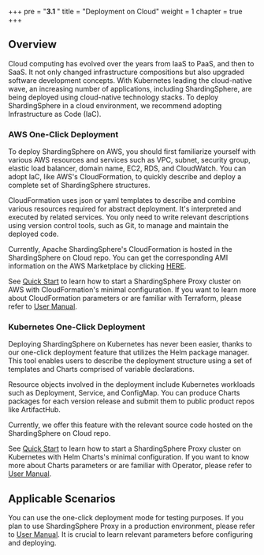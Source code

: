 +++
pre = "<b>3.1 </b>"
title = "Deployment on Cloud"
weight = 1
chapter = true
+++

## Overview

Cloud computing has evolved over the years from IaaS to PaaS, and then to SaaS. It not only changed infrastructure compositions but also upgraded software development concepts. 
With Kubernetes leading the cloud-native wave, an increasing number of applications, including ShardingSphere, are being deployed using cloud-native technology stacks. To deploy ShardingSphere in a cloud environment, we recommend adopting Infrastructure as Code (IaC).

### AWS One-Click Deployment

To deploy ShardingSphere on AWS, you should first familiarize yourself with various AWS resources and services such as VPC, subnet, security group, elastic load balancer, domain name, EC2, RDS, and CloudWatch. You can adopt IaC, like AWS's CloudFormation, to quickly describe and deploy a complete set of ShardingSphere structures. 

CloudFormation uses json or yaml templates to describe and combine various resources required for abstract deployment. It's interpreted and executed by related services. You only need to write relevant descriptions using version control tools, such as Git, to manage and maintain the deployed code. 

Currently, Apache ShardingSphere's CloudFormation is hosted in the ShardingSphere on Cloud repo. You can get the corresponding AMI information on the AWS Marketplace by clicking [HERE](https://us-east-1.console.aws.amazon.com/marketplace/home?region=ap-southeast-1#/subscriptions/ef146e06-20ca-4da4-8954-78a7c51b3c5a).

See [Quick Start](https://shardingsphere.apache.org/document/current/en/quick-start/) to learn how to start a ShardingSphere Proxy cluster on AWS with CloudFormation's minimal configuration. If you want to learn more about CloudFormation parameters or are familiar with Terraform, please refer to [User Manual](https://shardingsphere.apache.org/document/current/en/user-manual/shardingsphere-jdbc/).

### Kubernetes One-Click Deployment

Deploying ShardingSphere on Kubernetes has never been easier, thanks to our one-click deployment feature that utilizes the Helm package manager. This tool enables users to describe the deployment structure using a set of templates and Charts comprised of variable declarations. 

Resource objects involved in the deployment include Kubernetes workloads such as Deployment, Service, and ConfigMap. You can produce Charts packages for each version release and submit them to public product repos like ArtifactHub. 

Currently, we offer this feature with the relevant source code hosted on the ShardingSphere on Cloud repo.

See [Quick Start](https://shardingsphere.apache.org/document/current/en/quick-start/) to learn how to start a ShardingSphere Proxy cluster on Kubernetes with Helm Charts's minimal configuration. If you want to know more about Charts parameters or are familiar with Operator, please refer to [User Manual](https://shardingsphere.apache.org/document/current/en/user-manual/shardingsphere-jdbc/).

## Applicable Scenarios

You can use the one-click deployment mode for testing purposes. If you plan to use ShardingSphere Proxy in a production environment, please refer to [User Manual](https://shardingsphere.apache.org/document/current/en/user-manual/shardingsphere-jdbc/). It is crucial to learn relevant parameters before configuring and deploying. 




